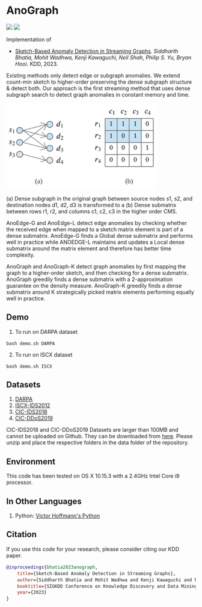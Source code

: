 # AnoGraph

<p>
  <a href="https://arxiv.org/pdf/2106.04486.pdf"><img src="http://img.shields.io/badge/Paper-PDF-brightgreen.svg"></a>
  <a href="https://github.com/Stream-AD/AnoGraph/blob/master/LICENSE">
    <img src="https://img.shields.io/badge/License-Apache%202.0-blue.svg">
  </a>
</p>

Implementation of

- [Sketch-Based Anomaly Detection in Streaming Graphs](https://dl.acm.org/doi/pdf/10.1145/3580305.3599504). *Siddharth Bhatia, Mohit Wadhwa, Kenji Kawaguchi, Neil Shah, Philip S. Yu, Bryan Hooi*. KDD, 2023.

Existing methods only detect edge or subgraph anomalies. We extend count-min sketch to higher-order preserving the dense subgraph structure & detect both. Our approach is the first streaming method that uses dense subgraph search to detect graph anomalies in constant memory and time.

<img src="AnoGraph.png" width="400">

(a) Dense subgraph in the original graph between source nodes s1, s2, and destination nodes d1, d2, d3 is transformed to a (b) Dense submatrix between rows r1, r2, and columns c1, c2, c3 in the higher order CMS.

AnoEdge-G and AnoEdge-L detect edge anomalies by checking whether the received edge when mapped to a sketch matrix element is part of a dense submatrix. AnoEdge-G finds a Global dense submatrix and performs well in practice while ANOEDGE-L maintains and updates a Local dense submatrix around the matrix element and therefore has better time complexity.

AnoGraph and AnoGraph-K detect graph anomalies by first mapping the graph to a higher-order sketch, and then checking for a dense submatrix. AnoGraph greedily finds a dense submatrix with a 2-approximation guarantee on the density measure. AnoGraph-K greedily finds a dense submatrix around K strategically picked matrix elements performing equally well in practice.

## Demo

1. To run on DARPA dataset 
```
bash demo.sh DARPA
```

2. To run on ISCX dataset 
```
bash demo.sh ISCX
```

## Datasets
1. [DARPA](http://kdd.ics.uci.edu/databases/kddcup99/kddcup99.html)
2. [ISCX-IDS2012](https://www.unb.ca/cic/datasets/nsl.html)
3. [CIC-IDS2018](https://www.unsw.adfa.edu.au/unsw-canberra-cyber/cybersecurity/ADFA-NB15-Datasets/)
4. [CIC-DDoS2019](https://www.unb.ca/cic/datasets/ids-2018.html)

CIC-IDS2018 and CIC-DDoS2019 Datasets are larger than 100MB and cannot be uploaded on Github. They can be downloaded from [here](https://drive.google.com/file/d/1SZlhbcdAt6b-958TzropY3bcwq5kgEvH/). Please unzip and place the respective folders in the data folder of the repository.

## Environment
This code has been tested on OS X 10.15.3 with a 2.4GHz Intel Core i9 processor.

## In Other Languages

1. Python: [Victor Hoffmann's Python](https://github.com/VictorHoffmann1/AnoGraph-for-River-API)

## Citation

If you use this code for your research, please consider citing our KDD paper.

```bibtex
@inproceedings{bhatia2023anograph,
    title={Sketch-Based Anomaly Detection in Streaming Graphs},
    author={Siddharth Bhatia and Mohit Wadhwa and Kenji Kawaguchi and Neil Shah and Philip S. Yu and Bryan Hooi},
    booktitle={SIGKDD Conference on Knowledge Discovery and Data Mining (KDD)},
    year={2023}
}

